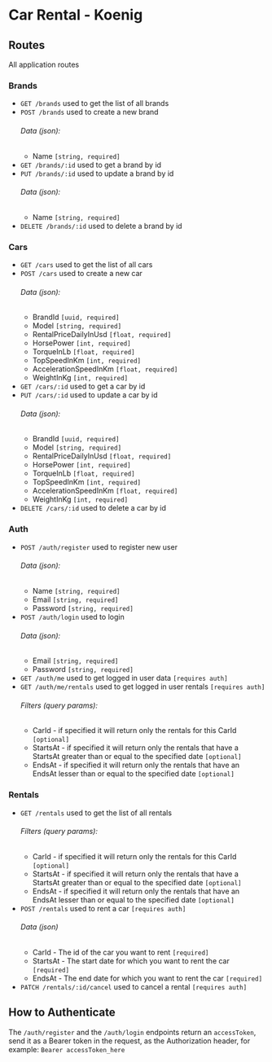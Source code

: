 # Car Rental - Koenig

## Routes

All application routes

### Brands

- `GET /brands` used to get the list of all brands
- `POST /brands` used to create a new brand
  ###### Data (json):
  - Name `[string, required]`
    <br />
- `GET /brands/:id` used to get a brand by id
- `PUT /brands/:id` used to update a brand by id
  ###### Data (json):
  - Name `[string, required]`
    <br />
- `DELETE /brands/:id` used to delete a brand by id

### Cars

- `GET /cars` used to get the list of all cars
- `POST /cars` used to create a new car
  ###### Data (json):
  - BrandId `[uuid, required]`
  - Model `[string, required]`
  - RentalPriceDailyInUsd `[float, required]`
  - HorsePower `[int, required]`
  - TorqueInLb `[float, required]`
  - TopSpeedInKm `[int, required]`
  - AccelerationSpeedInKm `[float, required]`
  - WeightInKg `[int, required]`
    <br />
- `GET /cars/:id` used to get a car by id
- `PUT /cars/:id` used to update a car by id
  ###### Data (json):
  - BrandId `[uuid, required]`
  - Model `[string, required]`
  - RentalPriceDailyInUsd `[float, required]`
  - HorsePower `[int, required]`
  - TorqueInLb `[float, required]`
  - TopSpeedInKm `[int, required]`
  - AccelerationSpeedInKm `[float, required]`
  - WeightInKg `[int, required]`
    <br />
- `DELETE /cars/:id` used to delete a car by id

### Auth

- `POST /auth/register` used to register new user
  ###### Data (json):
  - Name `[string, required]`
  - Email `[string, required]`
  - Password `[string, required]`
    <br />
- `POST /auth/login` used to login
  ###### Data (json):
  - Email `[string, required]`
  - Password `[string, required]`
    <br />
- `GET /auth/me` used to get logged in user data `[requires auth]`
- `GET /auth/me/rentals` used to get logged in user rentals `[requires auth]`
  ###### Filters (query params):
  - CarId - if specified it will return only the rentals for this CarId `[optional]`
  - StartsAt - if specified it will return only the rentals that have a StartsAt greater than or equal to the specified date `[optional]`
  - EndsAt - if specified it will return only the rentals that have an EndsAt lesser than or equal to the specified date `[optional]`

### Rentals

- `GET /rentals` used to get the list of all rentals
  ###### Filters (query params):
  - CarId - if specified it will return only the rentals for this CarId `[optional]`
  - StartsAt - if specified it will return only the rentals that have a StartsAt greater than or equal to the specified date `[optional]`
  - EndsAt - if specified it will return only the rentals that have an EndsAt lesser than or equal to the specified date `[optional]`
    <br />
- `POST /rentals` used to rent a car `[requires auth]`
  ###### Data (json)
  - CarId - The id of the car you want to rent `[required]`
  - StartsAt - The start date for which you want to rent the car `[required]`
  - EndsAt - The end date for which you want to rent the car `[required]`
    <br />
- `PATCH /rentals/:id/cancel` used to cancel a rental `[requires auth]`

## How to Authenticate

The `/auth/register` and the `/auth/login` endpoints return an `accessToken`, send it as a Bearer token in the request, as the Authorization header, for example: `Bearer accessToken_here`

